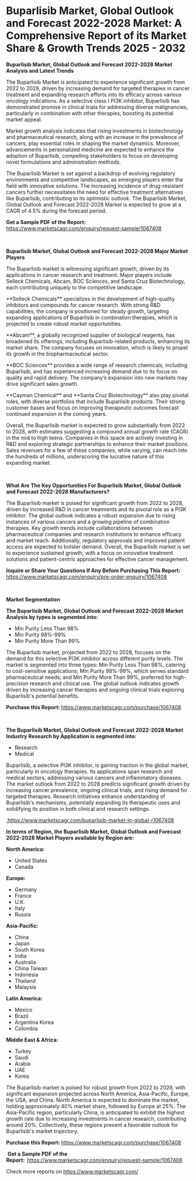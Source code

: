 <p><h1>Buparlisib Market, Global Outlook and Forecast 2022-2028 Market: A Comprehensive Report of its Market Share & Growth Trends 2025 - 2032</h1></p><p><strong>Buparlisib Market, Global Outlook and Forecast 2022-2028 Market Analysis and Latest Trends</strong></p>
<p><p>The Buparlisib Market is anticipated to experience significant growth from 2022 to 2028, driven by increasing demand for targeted therapies in cancer treatment and expanding research efforts into its efficacy across various oncology indications. As a selective class I PI3K inhibitor, Buparlisib has demonstrated promise in clinical trials for addressing diverse malignancies, particularly in combination with other therapies, boosting its potential market appeal.</p><p>Market growth analysis indicates that rising investments in biotechnology and pharmaceutical research, along with an increase in the prevalence of cancers, play essential roles in shaping the market dynamics. Moreover, advancements in personalized medicine are expected to enhance the adoption of Buparlisib, compelling stakeholders to focus on developing novel formulations and administration methods.</p><p>The Buparlisib Market is set against a backdrop of evolving regulatory environments and competitive landscapes, as emerging players enter the field with innovative solutions. The increasing incidence of drug-resistant cancers further necessitates the need for effective treatment alternatives like Buparlisib, contributing to its optimistic outlook. The Buparlisib Market, Global Outlook and Forecast 2022-2028 Market is expected to grow at a CAGR of 4.5% during the forecast period.</p></p>
<p><strong>Get a Sample PDF of the Report:&nbsp;</strong> <a href="https://www.marketscagr.com/enquiry/request-sample/1067408?utm_campaign=2452&utm_medium=2&utm_source=Github&utm_content=ia&utm_term=21032025&utm_id=buparlisib-market-global-outlook-and-forecast-2022-2028">https://www.marketscagr.com/enquiry/request-sample/1067408</a></p>
<p>&nbsp;</p>
<p><strong>Buparlisib Market, Global Outlook and Forecast 2022-2028 Major Market Players</strong></p>
<p><p>The Buparlisib market is witnessing significant growth, driven by its applications in cancer research and treatment. Major players include Selleck Chemicals, Abcam, BOC Sciences, and Santa Cruz Biotechnology, each contributing uniquely to the competitive landscape.</p><p>**Selleck Chemicals** specializes in the development of high-quality inhibitors and compounds for cancer research. With strong R&D capabilities, the company is positioned for steady growth, targeting expanding applications of Buparlisib in combination therapies, which is projected to create robust market opportunities.</p><p>**Abcam**, a globally recognized supplier of biological reagents, has broadened its offerings, including Buparlisib-related products, enhancing its market share. The company focuses on innovation, which is likely to propel its growth in the biopharmaceutical sector.</p><p>**BOC Sciences** provides a wide range of research chemicals, including Buparlisib, and has experienced increasing demand due to its focus on quality and rapid delivery. The company’s expansion into new markets may drive significant sales growth.</p><p>**Cayman Chemical** and **Santa Cruz Biotechnology** also play pivotal roles, with diverse portfolios that include Buparlisib products. Their strong customer bases and focus on improving therapeutic outcomes forecast continued expansion in the coming years.</p><p>Overall, the Buparlisib market is expected to grow substantially from 2022 to 2028, with estimates suggesting a compound annual growth rate (CAGR) in the mid to high teens. Companies in this space are actively investing in R&D and exploring strategic partnerships to enhance their market positions. Sales revenues for a few of these companies, while varying, can reach into the hundreds of millions, underscoring the lucrative nature of this expanding market.</p></p>
<p>&nbsp;</p>
<p><strong>What Are The Key Opportunities For Buparlisib Market, Global Outlook and Forecast 2022-2028 Manufacturers?</strong></p>
<p><p>The Buparlisib market is poised for significant growth from 2022 to 2028, driven by increased R&D in cancer treatments and its pivotal role as a PI3K inhibitor. The global outlook indicates a robust expansion due to rising instances of various cancers and a growing pipeline of combination therapies. Key growth trends include collaborations between pharmaceutical companies and research institutions to enhance efficacy and market reach. Additionally, regulatory approvals and improved patient access are expected to bolster demand. Overall, the Buparlisib market is set to experience sustained growth, with a focus on innovative treatment solutions and patient-centric approaches for effective cancer management.</p></p>
<p><strong>Inquire or Share Your Questions If Any Before Purchasing This Report:</strong> <a href="https://www.marketscagr.com/enquiry/pre-order-enquiry/1067408?utm_campaign=2452&utm_medium=2&utm_source=Github&utm_content=ia&utm_term=21032025&utm_id=buparlisib-market-global-outlook-and-forecast-2022-2028">https://www.marketscagr.com/enquiry/pre-order-enquiry/1067408</a></p>
<p>&nbsp;</p>
<p><strong>Market Segmentation</strong></p>
<p><strong>The Buparlisib Market, Global Outlook and Forecast 2022-2028 Market Analysis by types is segmented into:</strong></p>
<p><ul><li>Min Purity Less Than 98%</li><li>Min Purity 98%-99%</li><li>Min Purity More Than 99%</li></ul></p>
<p><p>The Buparlisib market, projected from 2022 to 2028, focuses on the demand for this selective PI3K inhibitor across different purity levels. The market is segmented into three types: Min Purity Less Than 98%, catering to cost-sensitive applications; Min Purity 98%-99%, which serves standard pharmaceutical needs; and Min Purity More Than 99%, preferred for high-precision research and clinical use. The global outlook indicates growth driven by increasing cancer therapies and ongoing clinical trials exploring Buparlisib's potential benefits.</p></p>
<p><strong>Purchase this Report:&nbsp;</strong><a href="https://www.marketscagr.com/purchase/1067408?utm_campaign=2452&utm_medium=2&utm_source=Github&utm_content=ia&utm_term=21032025&utm_id=buparlisib-market-global-outlook-and-forecast-2022-2028">https://www.marketscagr.com/purchase/1067408</a></p>
<p>&nbsp;</p>
<p><strong>The Buparlisib Market, Global Outlook and Forecast 2022-2028 Market Industry Research by Application is segmented into:</strong></p>
<p><ul><li>Research</li><li>Medical</li></ul></p>
<p><p>Buparlisib, a selective PI3K inhibitor, is gaining traction in the global market, particularly in oncology therapies. Its applications span research and medical sectors, addressing various cancers and inflammatory diseases. The market outlook from 2022 to 2028 predicts significant growth driven by increasing cancer prevalence, ongoing clinical trials, and rising demand for targeted therapies. Research initiatives enhance understanding of Buparlisib's mechanisms, potentially expanding its therapeutic uses and solidifying its position in both clinical and research settings.</p></p>
<p><a href="https://www.marketscagr.com/buparlisib-market-in-global-r1067408?utm_campaign=2452&utm_medium=2&utm_source=Github&utm_content=ia&utm_term=21032025&utm_id=buparlisib-market-global-outlook-and-forecast-2022-2028">&nbsp;https://www.marketscagr.com/buparlisib-market-in-global-r1067408</a></p>
<p><strong>In terms of Region, the Buparlisib Market, Global Outlook and Forecast 2022-2028 Market Players available by Region are:</strong></p>
<p>
    <p> <strong> North America: </strong>
        <ul>
            <li>United States</li>
            <li>Canada</li>
        </ul>
        </p> 
    <p> <strong> Europe: </strong>
        <ul>
            <li>Germany</li>
            <li>France</li>
            <li>U.K.</li>
            <li>Italy</li>
            <li>Russia</li>
        </ul>
        </p> 
    <p> <strong> Asia-Pacific: </strong>
        <ul>
            <li>China</li>
            <li>Japan</li>
            <li>South Korea</li>
            <li>India</li>
            <li>Australia</li>
            <li>China Taiwan</li>
            <li>Indonesia</li>
            <li>Thailand</li>
            <li>Malaysia</li>
        </ul>
        </p> 
    <p> <strong> Latin America: </strong>
        <ul>
            <li>Mexico</li>
            <li>Brazil</li>
            <li>Argentina Korea</li>
            <li>Colombia</li>
        </ul>
        </p> 
    <p> <strong> Middle East & Africa: </strong>
        <ul>
            <li>Turkey</li>
            <li>Saudi</li>
            <li>Arabia</li>
            <li>UAE</li>
            <li>Korea</li>
        </ul>
    </p>
    </p>
<p><p>The Buparlisib market is poised for robust growth from 2022 to 2028, with significant expansion projected across North America, Asia-Pacific, Europe, the USA, and China. North America is expected to dominate the market, holding approximately 40% market share, followed by Europe at 25%. The Asia-Pacific region, particularly China, is anticipated to exhibit the highest growth rate due to increasing investments in cancer research, contributing around 20%. Collectively, these regions present a favorable outlook for Buparlisib's market trajectory.</p></p>
<p><strong>Purchase this Report: </strong><a href="https://www.marketscagr.com/purchase/1067408?utm_campaign=2452&utm_medium=2&utm_source=Github&utm_content=ia&utm_term=21032025&utm_id=buparlisib-market-global-outlook-and-forecast-2022-2028">https://www.marketscagr.com/purchase/1067408</a></p>
<p>&nbsp;<strong>Get a Sample PDF of the Report:&nbsp;&nbsp;</strong><a href="https://www.marketscagr.com/enquiry/request-sample/1067408?utm_campaign=2452&utm_medium=2&utm_source=Github&utm_content=ia&utm_term=21032025&utm_id=buparlisib-market-global-outlook-and-forecast-2022-2028">https://www.marketscagr.com/enquiry/request-sample/1067408</a></p>
<p><strong></strong></p>
<p>Check more reports on <a href="https://www.marketscagr.com/?utm_campaign=2452&utm_medium=2&utm_source=Github&utm_content=ia&utm_term=21032025&utm_id=buparlisib-market-global-outlook-and-forecast-2022-2028">https://www.marketscagr.com/</a></p>